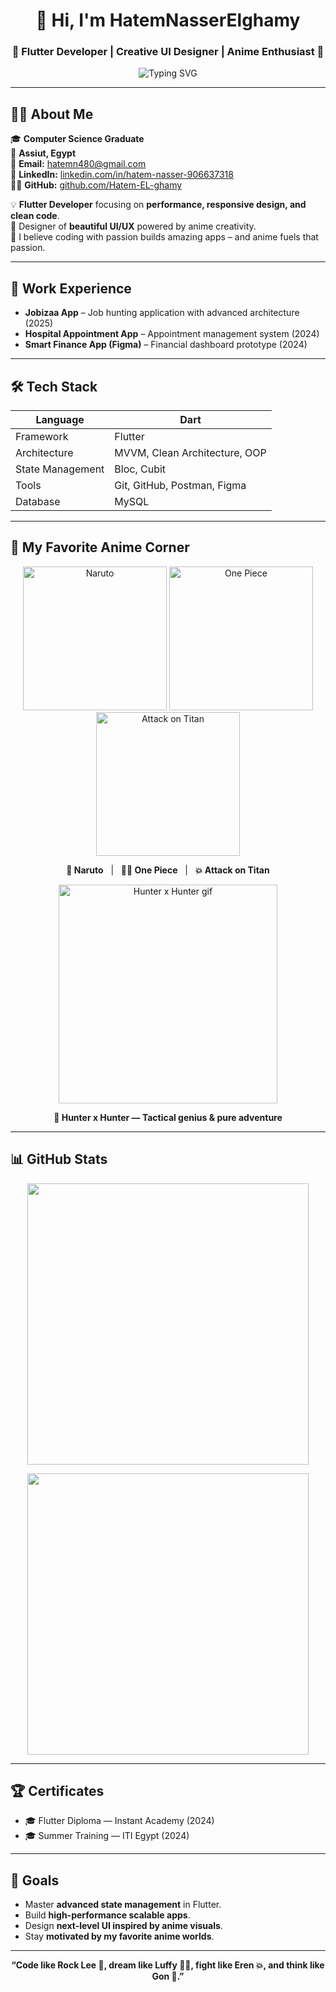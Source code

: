 <h1 align="center">👋 Hi, I'm HatemNasserElghamy</h1>
<h3 align="center">🚀 Flutter Developer | Creative UI Designer | Anime Enthusiast 🎌</h3>

<p align="center">
  <img src="https://readme-typing-svg.demolab.com?font=Fira+Code&size=24&pause=1000&color=36BCF7&center=true&vCenter=true&width=500&lines=Mobile+App+Developer+using+Flutter;Clean+Architecture+Lover;Creative+UI%2FUX+Passionate;Anime+Fan+%F0%9F%8E%A9" alt="Typing SVG">
</p>

---

## 🧑‍💻 About Me
🎓 **Computer Science Graduate**  
📍 **Assiut, Egypt**  
📧 **Email:** hatemn480@gmail.com  
💼 **LinkedIn:** [linkedin.com/in/hatem-nasser-906637318](https://linkedin.com/in/hatem-nasser-906637318)  
👨‍💻 **GitHub:** [github.com/Hatem-EL-ghamy](https://github.com/Hatem-EL-ghamy)  

💡 **Flutter Developer** focusing on **performance, responsive design, and clean code**.  
🎨 Designer of **beautiful UI/UX** powered by anime creativity.  
🎌 I believe coding with passion builds amazing apps – and anime fuels that passion.

---

## 📱 Work Experience
- **Jobizaa App** – Job hunting application with advanced architecture (2025)
- **Hospital Appointment App** – Appointment management system (2024)
- **Smart Finance App (Figma)** – Financial dashboard prototype (2024)

---

## 🛠️ Tech Stack

| Language | Dart |
| --- | --- |
| Framework | Flutter |
| Architecture | MVVM, Clean Architecture, OOP |
| State Management | Bloc, Cubit |
| Tools | Git, GitHub, Postman, Figma |
| Database | MySQL |

---

## 🎥 My Favorite Anime Corner

<p align="center">
  <img src="https://i.pinimg.com/originals/d1/d3/7e/d1d37e7b15697ea6f31cbfb6f5e7e70c.gif" width="230" alt="Naruto">
  <img src="https://wallpapercave.com/wp/wp7418473.jpg" width="230" alt="One Piece">
  <img src="https://i.pinimg.com/originals/c9/40/d0/c940d0465e99cf5cf103d9ef72b015de.gif" width="230" alt="Attack on Titan">
</p>

<p align="center">
  <b>🥷 Naruto</b> &nbsp;&nbsp;|&nbsp;&nbsp; <b>🏴‍☠️ One Piece</b> &nbsp;&nbsp;|&nbsp;&nbsp; <b>💥 Attack on Titan</b>
</p>

<p align="center">
  <img src="https://media.tenor.com/FSgYOlKfDUYAAAAC/hunter-x-hunter-hxh.gif" width="350" alt="Hunter x Hunter gif">
</p>

<p align="center"><b>🔫 Hunter x Hunter — Tactical genius & pure adventure</b></p>

---

## 📊 GitHub Stats

<p align="center">
  <img src="https://github-readme-stats.vercel.app/api?username=Hatem-EL-ghamy&show_icons=true&theme=tokyonight" width="450">
</p>

<p align="center">
  <img src="https://streak-stats.demolab.com/?user=Hatem-EL-ghamy&theme=tokyonight" width="450">
</p>

---

## 🏆 Certificates
- 🎓 Flutter Diploma — Instant Academy (2024)
- 🎓 Summer Training — ITI Egypt (2024)

---

## 🎯 Goals
- Master **advanced state management** in Flutter.
- Build **high-performance scalable apps**.
- Design **next-level UI inspired by anime visuals**.
- Stay **motivated by my favorite anime worlds**.

---

<p align="center"><b>“Code like Rock Lee 🥷, dream like Luffy 🏴‍☠️, fight like Eren 💥, and think like Gon 🔫.”</b></p>
